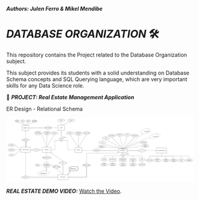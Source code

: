***Authors: Julen Ferro & Mikel Mendibe***

# ***_DATABASE ORGANIZATION_*** 🛠️

This repository contains the Project related to the Database Organization subject.

This subject provides its students with a solid understanding on Database Schema concepts and SQL Querying language, which are very important skills for any Data Science role.

📁 ***_PROJECT: Real Estate Management Application_***

ER Design - Relational Schema

<img src="https://github.com/ferriitoo/CS425-Database-Organization/blob/main/ER Diagram Real Estate.png" width="500"/>

***_REAL ESTATE DEMO VIDEO:_*** [Watch the Video](https://drive.google.com/drive/u/0/folders/1bu0whKZvSFkIlFqUB_MOJAXnAntrfK1Z).
